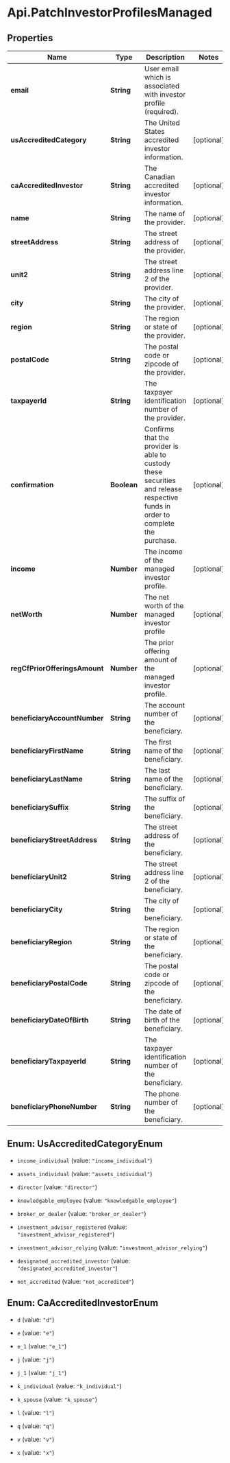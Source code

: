 # Api.PatchInvestorProfilesManaged

## Properties

Name | Type | Description | Notes
------------ | ------------- | ------------- | -------------
**email** | **String** | User email which is associated with investor profile (required). | 
**usAccreditedCategory** | **String** | The United States accredited investor information. | [optional] 
**caAccreditedInvestor** | **String** | The Canadian accredited investor information. | [optional] 
**name** | **String** | The name of the provider. | [optional] 
**streetAddress** | **String** | The street address of the provider. | [optional] 
**unit2** | **String** | The street address line 2 of the provider. | [optional] 
**city** | **String** | The city of the provider. | [optional] 
**region** | **String** | The region or state of the provider. | [optional] 
**postalCode** | **String** | The postal code or zipcode of the provider. | [optional] 
**taxpayerId** | **String** | The taxpayer identification number of the provider. | [optional] 
**confirmation** | **Boolean** | Confirms that the provider is able to custody these securities and release respective funds in order to complete the purchase. | [optional] 
**income** | **Number** | The income of the managed investor profile. | [optional] 
**netWorth** | **Number** | The net worth of the managed investor profile | [optional] 
**regCfPriorOfferingsAmount** | **Number** | The prior offering amount of the managed investor profile. | [optional] 
**beneficiaryAccountNumber** | **String** | The account number of the beneficiary. | [optional] 
**beneficiaryFirstName** | **String** | The first name of the beneficiary. | [optional] 
**beneficiaryLastName** | **String** | The last name of the beneficiary. | [optional] 
**beneficiarySuffix** | **String** | The suffix of the beneficiary. | [optional] 
**beneficiaryStreetAddress** | **String** | The street address of the beneficiary. | [optional] 
**beneficiaryUnit2** | **String** | The street address line 2 of the beneficiary. | [optional] 
**beneficiaryCity** | **String** | The city of the beneficiary. | [optional] 
**beneficiaryRegion** | **String** | The region or state of the beneficiary. | [optional] 
**beneficiaryPostalCode** | **String** | The postal code or zipcode of the beneficiary. | [optional] 
**beneficiaryDateOfBirth** | **String** | The date of birth of the beneficiary. | [optional] 
**beneficiaryTaxpayerId** | **String** | The taxpayer identification number of the beneficiary. | [optional] 
**beneficiaryPhoneNumber** | **String** | The phone number of the beneficiary. | [optional] 



## Enum: UsAccreditedCategoryEnum


* `income_individual` (value: `"income_individual"`)

* `assets_individual` (value: `"assets_individual"`)

* `director` (value: `"director"`)

* `knowledgable_employee` (value: `"knowledgable_employee"`)

* `broker_or_dealer` (value: `"broker_or_dealer"`)

* `investment_advisor_registered` (value: `"investment_advisor_registered"`)

* `investment_advisor_relying` (value: `"investment_advisor_relying"`)

* `designated_accredited_investor` (value: `"designated_accredited_investor"`)

* `not_accredited` (value: `"not_accredited"`)





## Enum: CaAccreditedInvestorEnum


* `d` (value: `"d"`)

* `e` (value: `"e"`)

* `e_1` (value: `"e_1"`)

* `j` (value: `"j"`)

* `j_1` (value: `"j_1"`)

* `k_individual` (value: `"k_individual"`)

* `k_spouse` (value: `"k_spouse"`)

* `l` (value: `"l"`)

* `q` (value: `"q"`)

* `v` (value: `"v"`)

* `x` (value: `"x"`)





